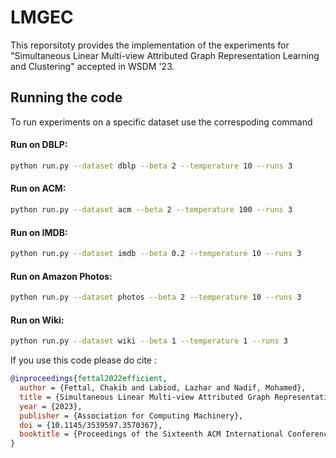 # LMGEC

This reporsitoty provides the implementation of the experiments for "Simultaneous Linear Multi-view Attributed Graph Representation Learning and Clustering" accepted in WSDM '23.

## Running the code 
To run experiments on a specific dataset use the correspoding command


#### Run on DBLP:
```bash
python run.py --dataset dblp --beta 2 --temperature 10 --runs 3
```

#### Run on ACM:
```bash
python run.py --dataset acm --beta 2 --temperature 100 --runs 3
```

#### Run on IMDB:
```bash
python run.py --dataset imdb --beta 0.2 --temperature 10 --runs 3
```

#### Run on Amazon Photos:
```bash
python run.py --dataset photos --beta 2 --temperature 10 --runs 3

```

#### Run on Wiki:
```bash
python run.py --dataset wiki --beta 1 --temperature 1 --runs 3
```

If you use this code please do cite :

```BibTeX
@inproceedings{fettal2022efficient,
  author = {Fettal, Chakib and Labiod, Lazhar and Nadif, Mohamed},
  title = {Simultaneous Linear Multi-view Attributed Graph Representation Learning and Clustering},
  year = {2023},
  publisher = {Association for Computing Machinery},
  doi = {10.1145/3539597.3570367},
  booktitle = {Proceedings of the Sixteenth ACM International Conference on Web Search and Data Mining}
}
```

